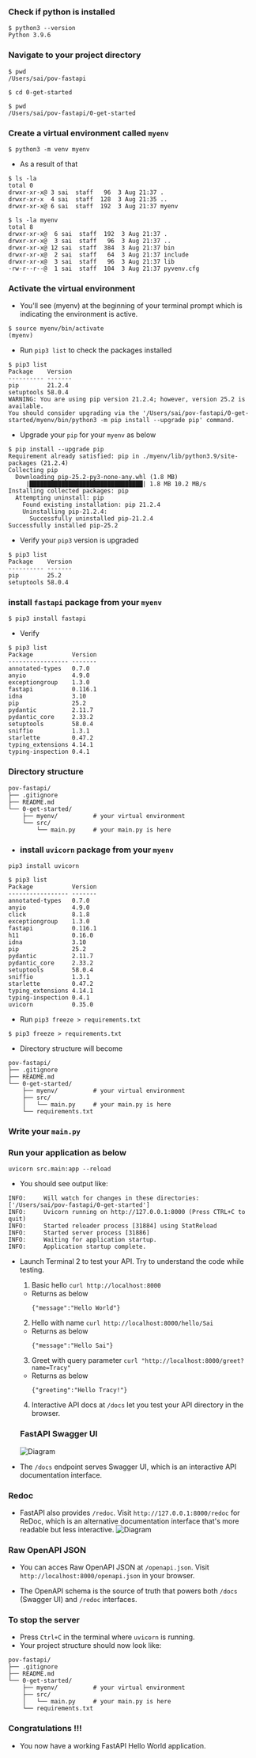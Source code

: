 ### Check if python is installed
```
$ python3 --version
Python 3.9.6
```

### Navigate to your project directory
```
$ pwd
/Users/sai/pov-fastapi

$ cd 0-get-started

$ pwd
/Users/sai/pov-fastapi/0-get-started
```

### Create a virtual environment called `myenv`
```
$ python3 -m venv myenv
```
* As a result of that
```
$ ls -la
total 0
drwxr-xr-x@ 3 sai  staff   96  3 Aug 21:37 .
drwxr-xr-x  4 sai  staff  128  3 Aug 21:35 ..
drwxr-xr-x@ 6 sai  staff  192  3 Aug 21:37 myenv

$ ls -la myenv 
total 8
drwxr-xr-x@  6 sai  staff  192  3 Aug 21:37 .
drwxr-xr-x@  3 sai  staff   96  3 Aug 21:37 ..
drwxr-xr-x@ 12 sai  staff  384  3 Aug 21:37 bin
drwxr-xr-x@  2 sai  staff   64  3 Aug 21:37 include
drwxr-xr-x@  3 sai  staff   96  3 Aug 21:37 lib
-rw-r--r--@  1 sai  staff  104  3 Aug 21:37 pyvenv.cfg
```

### Activate the virtual environment
* You'll see (myenv) at the beginning of your terminal prompt which is indicating the environment is active.
```
$ source myenv/bin/activate
(myenv)
```
* Run `pip3 list` to check the packages installed
```
$ pip3 list
Package    Version
---------- -------
pip        21.2.4
setuptools 58.0.4
WARNING: You are using pip version 21.2.4; however, version 25.2 is available.
You should consider upgrading via the '/Users/sai/pov-fastapi/0-get-started/myenv/bin/python3 -m pip install --upgrade pip' command.
```
* Upgrade your `pip` for your `myenv` as below 
```
$ pip install --upgrade pip
Requirement already satisfied: pip in ./myenv/lib/python3.9/site-packages (21.2.4)
Collecting pip
  Downloading pip-25.2-py3-none-any.whl (1.8 MB)
     |████████████████████████████████| 1.8 MB 10.2 MB/s 
Installing collected packages: pip
  Attempting uninstall: pip
    Found existing installation: pip 21.2.4
    Uninstalling pip-21.2.4:
      Successfully uninstalled pip-21.2.4
Successfully installed pip-25.2
```
* Verify your `pip3` version is upgraded
```
$ pip3 list
Package    Version
---------- -------
pip        25.2
setuptools 58.0.4
```

### install `fastapi` package from your `myenv`
```
$ pip3 install fastapi
```
* Verify
```
$ pip3 list           
Package           Version
----------------- -------
annotated-types   0.7.0
anyio             4.9.0
exceptiongroup    1.3.0
fastapi           0.116.1
idna              3.10
pip               25.2
pydantic          2.11.7
pydantic_core     2.33.2
setuptools        58.0.4
sniffio           1.3.1
starlette         0.47.2
typing_extensions 4.14.1
typing-inspection 0.4.1
```

### Directory structure 
```
pov-fastapi/
├── .gitignore
├── README.md
└── 0-get-started/
    ├── myenv/          # your virtual environment
    └── src/
        └── main.py     # your main.py is here

```
* ### install `uvicorn` package from your `myenv`
```
pip3 install uvicorn
```
```
$ pip3 list
Package           Version
----------------- -------
annotated-types   0.7.0
anyio             4.9.0
click             8.1.8
exceptiongroup    1.3.0
fastapi           0.116.1
h11               0.16.0
idna              3.10
pip               25.2
pydantic          2.11.7
pydantic_core     2.33.2
setuptools        58.0.4
sniffio           1.3.1
starlette         0.47.2
typing_extensions 4.14.1
typing-inspection 0.4.1
uvicorn           0.35.0
```
* Run `pip3 freeze > requirements.txt`
```
$ pip3 freeze > requirements.txt
```
* Directory structure will become
```
pov-fastapi/
├── .gitignore
├── README.md
└── 0-get-started/
    ├── myenv/          # your virtual environment
    ├── src/
    │   └── main.py     # your main.py is here
    └── requirements.txt
```

### Write your `main.py`

### Run your application as below
```
uvicorn src.main:app --reload
```
* You should see output like:
```
INFO:     Will watch for changes in these directories: ['/Users/sai/pov-fastapi/0-get-started']
INFO:     Uvicorn running on http://127.0.0.1:8000 (Press CTRL+C to quit)
INFO:     Started reloader process [31884] using StatReload
INFO:     Started server process [31886]
INFO:     Waiting for application startup.
INFO:     Application startup complete.
```
* Launch Terminal 2 to test your API. Try to understand the code while testing.
  1. Basic hello `curl http://localhost:8000`
    * Returns as below
      ```
      {"message":"Hello World"}
      ```
  2. Hello with name `curl http://localhost:8000/hello/Sai`
    * Returns as below
      ```
      {"message":"Hello Sai"}
      ```
  3. Greet with query parameter `curl "http://localhost:8000/greet?name=Tracy"`
    * Returns as below
      ```
      {"greeting":"Hello Tracy!"}
      ```
  4. Interactive API docs at `/docs` let you test your API directory in the browser.

  ### FastAPI Swagger UI
  ![Diagram](0-get-started/assets/swagger-ui.png)


* The `/docs` endpoint serves Swagger UI, which is an interactive API documentation interface.

### Redoc
* FastAPI also provides `/redoc`. Visit `http://127.0.0.1:8000/redoc` for ReDoc, which is an alternative documentation interface that's more readable but less interactive.
  ![Diagram](0-get-started/assets/redoc.png)

### Raw OpenAPI JSON
* You can acces Raw OpenAPI JSON at `/openapi.json`. Visit `http://localhost:8000/openapi.json` in your browser.

* The OpenAPI schema is the source of truth that powers both `/docs` (Swagger UI) and `/redoc` interfaces.

### To stop the server
* Press `Ctrl+C` in the terminal where `uvicorn` is running.
* Your project structure should now look like:
```
pov-fastapi/
├── .gitignore
├── README.md
└── 0-get-started/
    ├── myenv/          # your virtual environment
    ├── src/
    │   └── main.py     # your main.py is here
    └── requirements.txt
```

### Congratulations !!!
* You now have a working FastAPI Hello World application.
